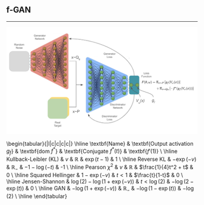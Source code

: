 ## f-GAN

---

![alt text](https://github.com/StefanoPenazzi2/StefanoPenazzi2.github.io/blob/main/imgs/fgans/fgans_architecture.png?raw=true)


\begin{tabular}{|l|c|c|c|c|}
\hline
\textbf{Name} & \textbf{Output activation $g_f$} & \textbf{dom $f^*$} & \textbf{Conjugate $f^*(t)$} & \textbf{$f'(1)$} \\
\hline
Kullback-Leibler (KL) & $v$ & $\mathbb{R}$ & $\exp(t - 1)$ & 1 \\
\hline
Reverse KL & $- \exp(-v)$ & $\mathbb{R}_-$ & $-1 - \log(-t)$ & -1 \\
\hline
Pearson $\chi^2$ & $v$ & $\mathbb{R}$ & $\frac{1}{4}t^2 + t$ & 0 \\
\hline
Squared Hellinger & $1 - \exp(-v)$ & $t < 1$ & $\frac{t}{1-t}$ & 0 \\
\hline
Jensen-Shannon & $\log(2) - \log(1 + \exp(-v))$ & $t < \log(2)$ & $- \log(2 - \exp(t))$ & 0 \\
\hline
GAN & $- \log(1 + \exp(-v))$ & $\mathbb{R}_-$ & $- \log(1 - \exp(t))$ & $- \log(2)$ \\
\hline
\end{tabular}
